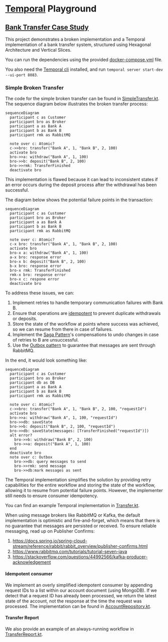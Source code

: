 # [Temporal](https://temporal.io/) Playground

## [Bank Transfer Case Study](./banking)

This project demonstrates a broken implementation and a Temporal implementation of a bank transfer system,
structured using Hexagonal Architecture and Vertical Slices.

You can run the dependencies using the provided [docker-compose.yml](docker-compose.yml) file.

You also need the [Temporal cli](https://github.com/temporalio/cli) installed, and run
`temporal server start-dev --ui-port 8083`.

### Simple Broken Transfer

The code for the simple broken transfer can be found in [SimpleTransfer.kt](./banking/middle-bank/src/main/kotlin/com/pintomau/temporalspring/banking/middlebank/features/SimpleTransfer.kt).
The sequence diagram below illustrates the broken transfer process:

```mermaid
sequenceDiagram
  participant c as Customer
  participant bro as Broker
  participant a as Bank A
  participant b as Bank B
  participant rmk as RabbitMQ

  note over c: Atomic?
  c->>bro: transfer("Bank A", 1, "Bank B", 2, 100)
  activate bro
  bro->>a: withdraw("Bank A", 1, 100)
  bro->>b: deposit("Bank B", 2, 100)
  bro->>rmk: TransferFinished
  deactivate bro
```

This implementation is flawed because it can lead to inconsistent states if an error occurs during the deposit process after the withdrawal has been successful.

The diagram below shows the potential failure points in the transaction:

```mermaid
sequenceDiagram
  participant c as Customer
  participant bro as Broker
  participant a as Bank A
  participant b as Bank B
  participant rmk as RabbitMQ

  note over c: Atomic?
  c-x bro: transfer("Bank A", 1, "Bank B", 2, 100)
  activate bro
  bro-x a: withdraw("Bank A", 1, 100)
  a-x bro: response error
  bro-x b: deposit("Bank B", 2, 100)
  b-x bro: response error
  bro-x rmk: TransferFinished
  rmk-x bro: response error
  bro-x c: respone error
  deactivate bro
```

To address these issues, we can:
1. Implement retries to handle temporary communication failures with Bank B. 
2. Ensure that operations are [idempotent](https://microservices.io/patterns/communication-style/idempotent-consumer.html) to prevent duplicate withdrawals or deposits. 
3. Store the state of the workflow at points where success was achieved, so we can resume from there in case of failures. 
4. Implement the [Saga Pattern](https://microservices.io/patterns/data/saga.html)'s compensations to undo changes in case of retries to B are unsuccessful. 
5. Use the [Outbox pattern](https://microservices.io/patterns/data/transactional-outbox.html) to guarantee that messages are sent through RabbitMQ.

In the end, it would look something like:

```mermaid
sequenceDiagram
  participant c as Customer
  participant bro as Broker
  participant db as DB
  participant a as Bank A
  participant b as Bank B
  participant rmk as RabbitMQ

  note over c: Atomic?
  c->>bro: transfer("Bank A", 1, "Bank B", 2, 100, "requestId")
  activate bro
  bro->>a: withdraw("Bank A", 1, 100, "requestId")
  bro->>db: saveState
  bro->>b: deposit("Bank B", 2, 100, "requestId")
  bro->>db: saveState(messages: [TransferFinished("requestId")])
  alt error?
    bro->>b: withdraw("Bank B", 2, 100)
    bro->>a: deposit("Bank A", 1, 100)
  end
  deactivate bro
  note over c: Outbox
    bro->>db: query messages to send
    bro->>rmk: send message
    bro->>db:mark messages as sent
```

The Temporal implementation simplifies the solution by providing retry capabilities for the entire workflow and storing
the state of the workflow, allowing it to resume from potential failure points.
However, the implementer still needs to ensure consumer idempotency.

You can find an example Temporal implementation in [Transfer.kt](banking/middle-bank/src/main/kotlin/com/pintomau/temporalspring/banking/middlebank/features/Transfer.kt).

When using message brokers like RabbitMQ or Kafka, the default implementation is optimistic and fire-and-forget,
which means that there is no guarantee that messages are persisted or received.
To ensure reliable messaging, read up on Publisher Confirms:
1. https://docs.spring.io/spring-cloud-stream/reference/rabbit/rabbit_overview/publisher-confirms.html
2. https://www.rabbitmq.com/tutorials/tutorial-seven-java
3. https://stackoverflow.com/questions/44992566/kafka-producer-acknowledgement

#### Idempotent consumer

We implement an overly simplified idempotent consumer by appending request IDs to a list within our account document
(using MongoDB). If we detect that a request ID has already been processed, we return the latest state of the 
account, not the response at the time the request was processed. The implementation can be found in
[AccountRepository.kt](banking/bank-a/src/main/kotlin/com/pintomau/temporalspring/banking/banka/core/AccountRepository.kt).

#### Transfer Report

We also provide an example of an always-running workflow in [TransferReport.kt](banking/middle-bank/src/main/kotlin/com/pintomau/temporalspring/banking/middlebank/features/TransferReport.kt).
